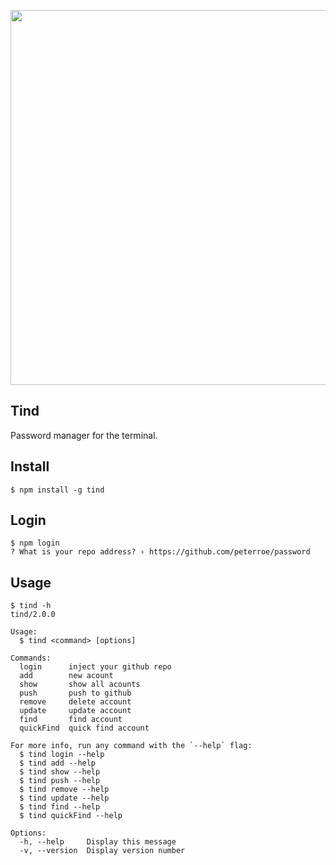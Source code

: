 <p align="center">
  <img width="600" src="http://rcwqxz0v4.hn-bkt.clouddn.com/test.svg" />
</p>

## Tind

Password manager for the terminal.

## Install

```shell
$ npm install -g tind
```

## Login

```shell
$ npm login
? What is your repo address? › https://github.com/peterroe/password
```

## Usage

```
$ tind -h 
tind/2.0.0

Usage:
  $ tind <command> [options]

Commands:
  login      inject your github repo
  add        new acount
  show       show all acounts
  push       push to github
  remove     delete account
  update     update account
  find       find account
  quickFind  quick find account

For more info, run any command with the `--help` flag:
  $ tind login --help
  $ tind add --help
  $ tind show --help
  $ tind push --help
  $ tind remove --help
  $ tind update --help
  $ tind find --help
  $ tind quickFind --help

Options:
  -h, --help     Display this message 
  -v, --version  Display version number 
```
